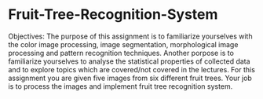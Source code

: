 # Fruit-Tree-Recognition-System
Objectives: 
The purpose of this assignment is to familiarize yourselves with the color image processing, image 
segmentation, morphological image processing and pattern recognition techniques. Another porpose
is to familiarize yourselves to analyse the statistical properties of collected data and to explore topics 
which are covered/not covered in the lectures. For this assignment you are given five images from six 
different fruit trees. Your job is to process the images and implement fruit tree recognition system.
